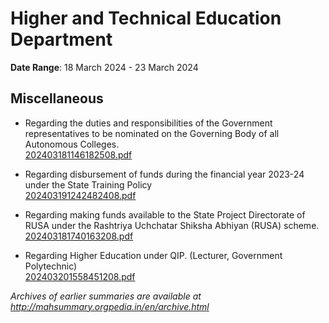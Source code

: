 # Higher and Technical Education Department

**Date Range**: 18 March 2024 - 23 March 2024


## Miscellaneous
- Regarding the duties and responsibilities of the Government representatives to be nominated on the Governing Body of all Autonomous Colleges.\
  [202403181146182508.pdf](https://gr.maharashtra.gov.in/Site/Upload/Government%20Resolutions/English/202403181146182508.pdf)

- Regarding disbursement of funds during the financial year  2023-24 under the State Training Policy\
  [202403191242482408.pdf](https://gr.maharashtra.gov.in/Site/Upload/Government%20Resolutions/English/202403191242482408.pdf)

- Regarding making funds available to the State Project Directorate of RUSA under the Rashtriya Uchchatar Shiksha Abhiyan (RUSA) scheme.\
  [202403181740163208.pdf](https://gr.maharashtra.gov.in/Site/Upload/Government%20Resolutions/English/202403181740163208.pdf)

- Regarding Higher Education under QIP. (Lecturer, Government Polytechnic)\
  [202403201558451208.pdf](https://gr.maharashtra.gov.in/Site/Upload/Government%20Resolutions/English/202403201558451208.pdf)


*Archives of earlier summaries are available at http://mahsummary.orgpedia.in/en/archive.html*